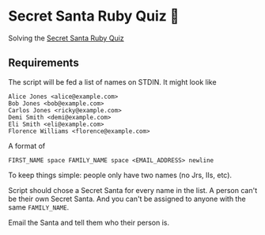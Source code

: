 # Secret Santa Ruby Quiz 🎅

Solving the [Secret Santa Ruby Quiz](http://rubyquiz.com/quiz2.html)

## Requirements

The script will be fed a list of names on STDIN. It might look like

```
Alice Jones <alice@example.com>
Bob Jones <bob@example.com>
Carlos Jones <ricky@example.com>
Demi Smith <demi@example.com>
Eli Smith <eli@example.com>
Florence Williams <florence@example.com>
```

A format of

```
FIRST_NAME space FAMILY_NAME space <EMAIL_ADDRESS> newline
```

To keep things simple: people only have two names (no Jrs, IIs, etc).

Script should chose a Secret Santa for every name in the list. A person can't be their own Secret Santa. And you can't be assigned to anyone with the same `FAMILY_NAME`.

Email the Santa and tell them who their person is.
